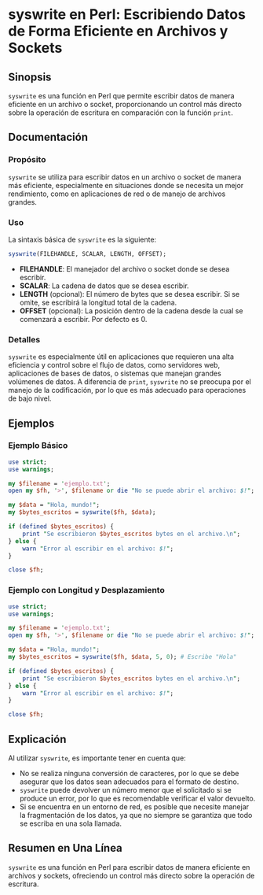 <!--
Meta Description: # syswrite en Perl: Escribiendo Datos de Forma Eficiente en Archivos y Sockets ## Sinopsis `syswrite` es una función en Perl que permite escribir dato...
Meta Keywords: que, syswrite, datos, escribir, archivo
-->

# syswrite en Perl: Escribiendo Datos de Forma Eficiente en Archivos y Sockets

## Sinopsis
`syswrite` es una función en Perl que permite escribir datos de manera eficiente en un archivo o socket, proporcionando un control más directo sobre la operación de escritura en comparación con la función `print`.

## Documentación
### Propósito
`syswrite` se utiliza para escribir datos en un archivo o socket de manera más eficiente, especialmente en situaciones donde se necesita un mejor rendimiento, como en aplicaciones de red o de manejo de archivos grandes.

### Uso
La sintaxis básica de `syswrite` es la siguiente:

```perl
syswrite(FILEHANDLE, SCALAR, LENGTH, OFFSET);
```

- **FILEHANDLE**: El manejador del archivo o socket donde se desea escribir.
- **SCALAR**: La cadena de datos que se desea escribir.
- **LENGTH** (opcional): El número de bytes que se desea escribir. Si se omite, se escribirá la longitud total de la cadena.
- **OFFSET** (opcional): La posición dentro de la cadena desde la cual se comenzará a escribir. Por defecto es 0.

### Detalles
`syswrite` es especialmente útil en aplicaciones que requieren una alta eficiencia y control sobre el flujo de datos, como servidores web, aplicaciones de bases de datos, o sistemas que manejan grandes volúmenes de datos. A diferencia de `print`, `syswrite` no se preocupa por el manejo de la codificación, por lo que es más adecuado para operaciones de bajo nivel.

## Ejemplos
### Ejemplo Básico
```perl
use strict;
use warnings;

my $filename = 'ejemplo.txt';
open my $fh, '>', $filename or die "No se puede abrir el archivo: $!";

my $data = "Hola, mundo!";
my $bytes_escritos = syswrite($fh, $data);

if (defined $bytes_escritos) {
    print "Se escribieron $bytes_escritos bytes en el archivo.\n";
} else {
    warn "Error al escribir en el archivo: $!";
}

close $fh;
```

### Ejemplo con Longitud y Desplazamiento
```perl
use strict;
use warnings;

my $filename = 'ejemplo.txt';
open my $fh, '>', $filename or die "No se puede abrir el archivo: $!";

my $data = "Hola, mundo!";
my $bytes_escritos = syswrite($fh, $data, 5, 0); # Escribe "Hola"

if (defined $bytes_escritos) {
    print "Se escribieron $bytes_escritos bytes en el archivo.\n";
} else {
    warn "Error al escribir en el archivo: $!";
}

close $fh;
```

## Explicación
Al utilizar `syswrite`, es importante tener en cuenta que:
- No se realiza ninguna conversión de caracteres, por lo que se debe asegurar que los datos sean adecuados para el formato de destino.
- `syswrite` puede devolver un número menor que el solicitado si se produce un error, por lo que es recomendable verificar el valor devuelto.
- Si se encuentra en un entorno de red, es posible que necesite manejar la fragmentación de los datos, ya que no siempre se garantiza que todo se escriba en una sola llamada.

## Resumen en Una Línea
`syswrite` es una función en Perl para escribir datos de manera eficiente en archivos y sockets, ofreciendo un control más directo sobre la operación de escritura.